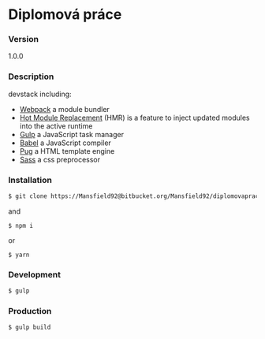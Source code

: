 # Diplomová práce

### Version
1.0.0

### Description
devstack including:
* [Webpack](https://webpack.github.io/) a module bundler
* [Hot Module Replacement](https://webpack.github.io/docs/hot-module-replacement.html) (HMR) is a feature to inject updated modules into the active runtime
* [Gulp](http://gulpjs.com/) a JavaScript task manager
* [Babel](https://babeljs.io/) a JavaScript compiler
* [Pug](http://jade-lang.com/) a HTML template engine
* [Sass](http://sass-lang.com/) a css preprocessor

### Installation
```sh
$ git clone https://Mansfield92@bitbucket.org/Mansfield92/diplomovaprace.git
```
and
```
$ npm i
```
or
```
$ yarn
```

### Development
```sh
$ gulp
```

### Production
```sh
$ gulp build
```

